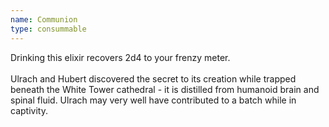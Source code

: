 ```yaml
---
name: Communion
type: consummable
---
```

Drinking this elixir recovers 2d4 to your frenzy meter. 
<br><br>Ulrach and Hubert discovered the secret to its creation while trapped beneath the White Tower cathedral - it is distilled from humanoid brain and spinal fluid. Ulrach may very well have contributed to a batch while in captivity. 